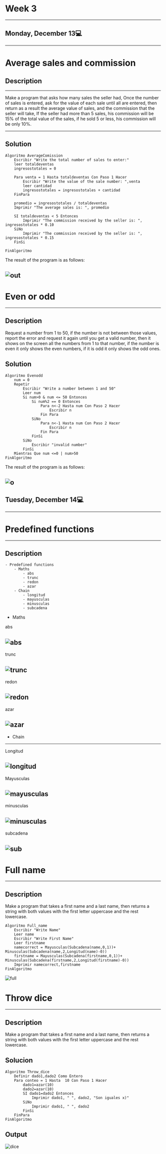 # Week 3
---
## Monday, December 13💻
---
# Average sales and commission
## Description
---

Make a program that asks how many sales the seller had, Once the number of sales is entered, ask for the value of each sale until all are entered, then return as a result the average value of sales, and the commission that the seller will take, If the seller had more than 5 sales, his commission will be 15% of the total value of the sales, if he sold 5 or less, his commission will be only 10%.

---
## Solution
```
Algoritmo AverageComission
	Escribir "Write the total number of sales to enter:"
	leer totaldeventas
	ingresostotales = 0
	
	Para venta = 1 Hasta totaldeventas Con Paso 1 Hacer
		Escribir "Write the value of the sale number: ",venta
		leer cantidad
		ingresostotales = ingresostotales + cantidad
	FinPara
	
	promedio = ingresostotales / totaldeventas 
	Imprimir "The average sales is: ", promedio
	
	SI totaldeventas < 5 Entonces
		Imprimir "The commission received by the seller is: ", ingresostotales * 0.10
	SiNo
		Imprimir "The commission received by the seller is: ", ingresostotales * 0.15
	FinSi
	
FinAlgoritmo
```

The result of the program is as follows:

![out](https://user-images.githubusercontent.com/95326781/207465435-da659b9e-0f42-42c4-bb7b-d08647ba4427.jpg)
---
# Even or odd
---
## Description

Request a number from 1 to 50, if the number is not between those values, report the error and request it again until you get a valid number, then it shows on the screen all the numbers from 1 to that number, if the number is even it only shows the even numbers, if it is odd it only shows the odd ones.
## Solution
```
Algoritmo Evenodd
	num = 0
	Repetir
		Escribir "Write a number between 1 and 50"
		Leer num
		Si num>0 & num <= 50 Entonces
			Si num%2 == 0 Entonces
				Para n<-2 Hasta num Con Paso 2 Hacer
					Escribir n
				Fin Para
			SiNo
				Para n<-1 Hasta num Con Paso 2 Hacer
					Escribir n
				Fin Para
			FinSi
		SiNo
			Escribir "invalid number"
		FinSi
	Mientras Que num <=0 | num>50
FinAlgoritmo
```
The result of the program is as follows:

![o](https://user-images.githubusercontent.com/95326781/207468772-11c9e1d1-3302-4bda-ab94-1867c68cd141.jpg)
---
## Tuesday, December 14💻
---
# Predefined functions
---
## Description
```
- Predefined functions
    - Maths
        - abs
        - trunc
        - redon
        - azar
    - Chain
        - longitud
        - mayusculas
        - minusculas
        - subcadena
```
- Maths

abs

![abs](https://user-images.githubusercontent.com/95326781/208342672-a95c66a7-498a-4622-8e4a-3083d1b56462.jpg)
---
trunc

![trunc](https://user-images.githubusercontent.com/95326781/208342966-b94283a9-bae8-4c7f-8929-ef491bd25754.jpg)
---
redon

![redon](https://user-images.githubusercontent.com/95326781/208343053-82e51fad-13fc-4b75-90c6-317043fbbc8f.jpg)
---
azar

![azar](https://user-images.githubusercontent.com/95326781/208343223-6711514b-5072-477b-90ad-3d4a2103e553.jpg)
---
- Chain
---
Longitud

![longitud](https://user-images.githubusercontent.com/95326781/208343517-7e34a313-43bf-4c9e-b90e-9716eb73aae6.jpg)
---
Mayusculas

![mayusculas](https://user-images.githubusercontent.com/95326781/208343619-18be353d-f0e1-4f6c-8baa-08b3a15ac1d8.jpg)
---
minusculas

![minusculas](https://user-images.githubusercontent.com/95326781/208343977-5e6f81cf-4b67-401b-ad94-68cc617daad7.jpg)
---
subcadena

![sub](https://user-images.githubusercontent.com/95326781/208344252-4c7ac440-92e6-4c6a-8932-88c5d19c8885.jpg)
---
# Full name
---
## Description
Make a program that takes a first name and a last name, then returns a string with both values with the first letter uppercase and the rest lowercase.
```
Algoritmo Full_name
	Escribir "Write Name"
	Leer name
	Escribir "Write First Name"
	Leer firstname
	namecorrect = Mayusculas(Subcadena(name,0,1))+ Minusculas(Subcadena(name,2,Longitud(name)-0))
	firstname = Mayusculas(Subcadena(firstname,0,1))+ Minusculas(Subcadena(firstname,2,Longitud(firstname)-0))
	Imprimir namecorrect,firstname
FinAlgoritmo

```
![full](https://user-images.githubusercontent.com/95326781/208345391-7c811094-6e03-4e77-be67-83223fc56e9e.jpg)
# Throw dice
---
## Description
Make a program that takes a first name and a last name, then returns a string with both values with the first letter uppercase and the rest lowercase.
## Solucion
```
Algoritmo Throw_dice
	Definir dado1,dado2 Como Entero
	Para conteo = 1 Hasta  10 Con Paso 1 Hacer
		dado1=azar(10)
		dado2=azar(10)
		SI dado1=dado2 Entonces
			Imprimir dado1, " ", dado2, "Son iguales x)"
		SiNo
			Imprimir dado1, " ", dado2
		FinSi
	FinPara
FinAlgoritmo
```
## Output
![dice](https://user-images.githubusercontent.com/95326781/208346440-0e71f219-0547-42e2-98ec-458ba0098e8a.jpg)
